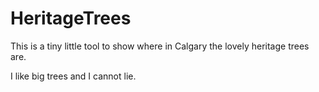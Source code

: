 # HeritageTrees

This is a tiny little tool to show where in Calgary the lovely heritage trees are.

I like big trees and I cannot lie.